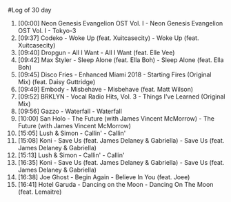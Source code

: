 #Log of 30 day

1. [00:00] Neon Genesis Evangelion OST Vol. I - Neon Genesis Evangelion OST Vol. I - Tokyo-3
1. [09:37] Codeko - Woke Up (feat. Xuitcasecity) - Woke Up (feat. Xuitcasecity)
1. [09:40] Dropgun - All I Want - All I Want (feat. Elle Vee)
1. [09:42] Max Styler - Sleep Alone (feat. Ella Boh) - Sleep Alone (feat. Ella Boh)
1. [09:45] Disco Fries - Enhanced Miami 2018 - Starting Fires (Original Mix) (feat. Daisy Guttridge)
1. [09:49] Embody - Misbehave - Misbehave (feat. Matt Wilson)
1. [09:52] BRKLYN - Vocal Radio Hits, Vol. 3 - Things I've Learned (Original Mix)
1. [09:56] Gazzo - Waterfall - Waterfall
1. [10:00] San Holo - The Future (with James Vincent McMorrow) - The Future (with James Vincent McMorrow)
1. [15:05] Lush & Simon - Callin' - Callin'
1. [15:08] Koni - Save Us (feat. James Delaney & Gabriella) - Save Us (feat. James Delaney & Gabriella)
1. [15:13] Lush & Simon - Callin' - Callin'
1. [16:35] Koni - Save Us (feat. James Delaney & Gabriella) - Save Us (feat. James Delaney & Gabriella)
1. [16:38] Joe Ghost - Begin Again - Believe In You (feat. Joee)
1. [16:41] Hotel Garuda - Dancing on the Moon - Dancing On The Moon (feat. Lemaitre)
